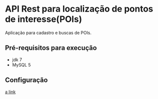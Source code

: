 API Rest para localização de pontos de interesse(POIs)
======================================================

Aplicação para cadastro e buscas de POIs.

Pré-requisitos para execução
-------------------------------------------------------
 * jdk 7
 * MySQL 5

Configuração
-------------------------------------------------------
[a link](https://github.com/danielcoelho11/xy-inc/blob/master/sqlScripts/POI_Script.sql)
